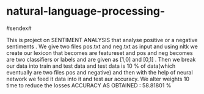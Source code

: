 # natural-language-processing-
#sendex#

This is project on SENTIMENT ANALYSIS that analyse positive or a negative sentiments . We give two files pos.txt and neg.txt as input and using nltk we create our lexicon that becomes are featureset and pos and neg becomes are two classifiers or labels and are given as [1,0] and [0,1] . Then we break our data into train and test data and test data is 10 % of data(which eventually are two files pos and negative) and then with the help of neural network we feed it data into it and test aur accuracy. We alter weights 10 time to reduce the losses 
ACCURACY AS OBTAINED : 58.81801 % 
